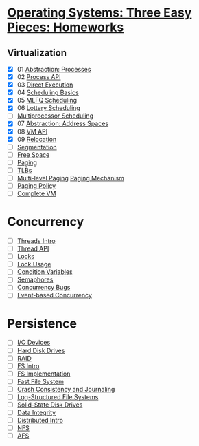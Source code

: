# [Operating Systems: Three Easy Pieces: Homeworks](https://github.com/remzi-arpacidusseau/ostep-homework/)

## Virtualization

- [x] 01 [Abstraction: Processes](http://www.cs.wisc.edu/~remzi/OSTEP/cpu-intro.pdf)
- [x] 02 [Process API](http://www.cs.wisc.edu/~remzi/OSTEP/cpu-api.pdf)
- [x] 03 [Direct Execution](http://www.cs.wisc.edu/~remzi/OSTEP/cpu-mechanisms.pdf)
- [x] 04 [Scheduling Basics](http://www.cs.wisc.edu/~remzi/OSTEP/cpu-sched.pdf)
- [x] 05 [MLFQ Scheduling](http://www.cs.wisc.edu/~remzi/OSTEP/cpu-sched-mlfq.pdf)
- [x] 06 [Lottery Scheduling](http://www.cs.wisc.edu/~remzi/OSTEP/cpu-sched-lottery.pdf)
- [ ] [Multiprocessor Scheduling](http://www.cs.wisc.edu/~remzi/OSTEP/cpu-sched-multi.pdf)
- [x] 07 [Abstraction: Address Spaces](http://www.cs.wisc.edu/~remzi/OSTEP/vm-intro.pdf)
- [x] 08 [VM API](http://www.cs.wisc.edu/~remzi/OSTEP/vm-api.pdf)
- [x] 09 [Relocation](http://www.cs.wisc.edu/~remzi/OSTEP/vm-mechanism.pdf)
- [ ] [Segmentation](http://www.cs.wisc.edu/~remzi/OSTEP/vm-segmentation.pdf)
- [ ] [Free Space](http://www.cs.wisc.edu/~remzi/OSTEP/vm-freespace.pdf)
- [ ] [Paging](http://www.cs.wisc.edu/~remzi/OSTEP/vm-paging.pdf)
- [ ] [TLBs](http://www.cs.wisc.edu/~remzi/OSTEP/vm-tlbs.pdf)
- [ ] [Multi-level Paging](http://www.cs.wisc.edu/~remzi/OSTEP/vm-smalltables.pdf)
[Paging Mechanism](http://www.cs.wisc.edu/~remzi/OSTEP/vm-beyondphys.pdf)
- [ ] [Paging Policy](http://www.cs.wisc.edu/~remzi/OSTEP/vm-beyondphys-policy.pdf)
- [ ] [Complete VM](http://www.cs.wisc.edu/~remzi/OSTEP/vm-complete.pdf)

# Concurrency

- [ ] [Threads Intro](http://www.cs.wisc.edu/~remzi/OSTEP/threads-intro.pdf)
- [ ] [Thread API](http://www.cs.wisc.edu/~remzi/OSTEP/threads-api.pdf)
- [ ] [Locks](http://www.cs.wisc.edu/~remzi/OSTEP/threads-locks.pdf)
- [ ] [Lock Usage](http://www.cs.wisc.edu/~remzi/OSTEP/threads-locks-usage.pdf)
- [ ] [Condition Variables](http://www.cs.wisc.edu/~remzi/OSTEP/threads-cv.pdf)
- [ ] [Semaphores](http://www.cs.wisc.edu/~remzi/OSTEP/threads-sema.pdf)
- [ ] [Concurrency Bugs](http://www.cs.wisc.edu/~remzi/OSTEP/threads-bugs.pdf)
- [ ] [Event-based Concurrency](http://www.cs.wisc.edu/~remzi/OSTEP/threads-events.pdf)

# Persistence

- [ ] [I/O Devices](http://www.cs.wisc.edu/~remzi/OSTEP/file-devices.pdf)
- [ ] [Hard Disk Drives](http://www.cs.wisc.edu/~remzi/OSTEP/file-disks.pdf)
- [ ] [RAID](http://www.cs.wisc.edu/~remzi/OSTEP/file-raid.pdf)
- [ ] [FS Intro](http://www.cs.wisc.edu/~remzi/OSTEP/file-intro.pdf)
- [ ] [FS Implementation](http://www.cs.wisc.edu/~remzi/OSTEP/file-implementation.pdf)
- [ ] [Fast File System](http://www.cs.wisc.edu/~remzi/OSTEP/file-ffs.pdf)
- [ ] [Crash Consistency and Journaling](http://www.cs.wisc.edu/~remzi/OSTEP/file-journaling.pdf)
- [ ] [Log-Structured File Systems](http://www.cs.wisc.edu/~remzi/OSTEP/file-lfs.pdf)
- [ ] [Solid-State Disk Drives](http://www.cs.wisc.edu/~remzi/OSTEP/file-ssd.pdf)
- [ ] [Data Integrity](http://www.cs.wisc.edu/~remzi/OSTEP/file-integrity.pdf)
- [ ] [Distributed Intro](http://www.cs.wisc.edu/~remzi/OSTEP/dist-intro.pdf)
- [ ] [NFS](http://www.cs.wisc.edu/~remzi/OSTEP/dist-nfs.pdf)
- [ ] [AFS](http://www.cs.wisc.edu/~remzi/OSTEP/dist-afs.pdf)
